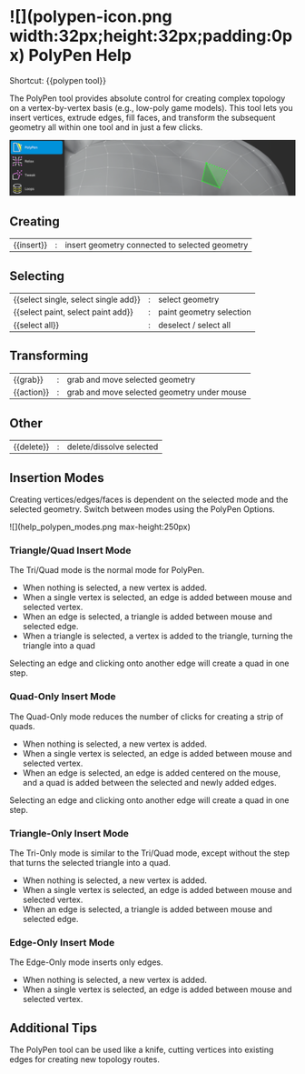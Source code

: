 # ![](polypen-icon.png width:32px;height:32px;padding:0px) PolyPen Help 

Shortcut: {{polypen tool}}

The PolyPen tool provides absolute control for creating complex topology on a vertex-by-vertex basis (e.g., low-poly game models).
This tool lets you insert vertices, extrude edges, fill faces, and transform the subsequent geometry all within one tool and in just a few clicks.

![](help_polypen.png)

## Creating

|  |  |  |
| --- | --- | --- |
| {{insert}} | : | insert geometry connected to selected geometry |

## Selecting

|  |  |  |
| --- | --- | --- |
| {{select single, select single add}} | : | select geometry |
| {{select paint, select paint add}} | : | paint geometry selection |
| {{select all}} | : | deselect / select all |


## Transforming

|  |  |  |
| --- | --- | --- |
| {{grab}}   | : | grab and move selected geometry |
| {{action}} | : | grab and move selected geometry under mouse |


## Other

|  |  |  |
| --- | --- | --- |
| {{delete}} | : | delete/dissolve selected |


## Insertion Modes

Creating vertices/edges/faces is dependent on the selected mode and the selected geometry.
Switch between modes using the PolyPen Options.

![](help_polypen_modes.png max-height:250px)

### Triangle/Quad Insert Mode

The Tri/Quad mode is the normal mode for PolyPen.

- When nothing is selected, a new vertex is added.
- When a single vertex is selected, an edge is added between mouse and selected vertex.
- When an edge is selected, a triangle is added between mouse and selected edge.
- When a triangle is selected, a vertex is added to the triangle, turning the triangle into a quad

Selecting an edge and clicking onto another edge will create a quad in one step.

### Quad-Only Insert Mode

The Quad-Only mode reduces the number of clicks for creating a strip of quads.

- When nothing is selected, a new vertex is added.
- When a single vertex is selected, an edge is added between mouse and selected vertex.
- When an edge is selected, an edge is added centered on the mouse, and a quad is added between the selected and newly added edges.

Selecting an edge and clicking onto another edge will create a quad in one step.

### Triangle-Only Insert Mode

The Tri-Only mode is similar to the Tri/Quad mode, except without the step that turns the selected triangle into a quad.

- When nothing is selected, a new vertex is added.
- When a single vertex is selected, an edge is added between mouse and selected vertex.
- When an edge is selected, a triangle is added between mouse and selected edge.

### Edge-Only Insert Mode

The Edge-Only mode inserts only edges.

- When nothing is selected, a new vertex is added.
- When a single vertex is selected, an edge is added between mouse and selected vertex.


## Additional Tips

The PolyPen tool can be used like a knife, cutting vertices into existing edges for creating new topology routes.
